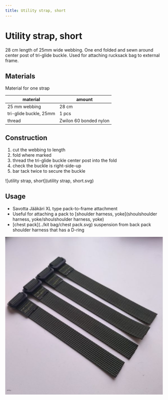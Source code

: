 ```yaml
---
title: Utility strap, short
---
```


# Utility strap, short

28 cm length of 25mm wide webbing. One end folded and sewn around center post of tri-glide buckle. Used for attaching rucksack bag to external frame.


## Materials


Material for one strap

|material|amount|
|---|---|
|25 mm webbing          | 28 cm  |
|tri-glide buckle, 25mm | 1 pcs  |
|thread                 | Zwilon 60 bonded nylon|


## Construction

1. cut the webbing to length
2. fold where marked
3. thread the tri-glide buckle center post into the fold
4. check the buckle is right-side-up
5. bar tack twice to secure the buckle

![utility strap, short](utility strap, short.svg)

## Usage


- Savotta Jääkäri XL type pack-to-frame attachment
- Useful for attaching a pack to [shoulder harness, yoke](shoulshoulder harness, yoke/shoulshoulder harness, yoke) 
- [chest pack](../kit bag/chest pack.svg) suspension from back pack shoulder harness that has a D-ring

![final](final.jpg)

